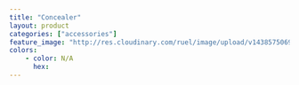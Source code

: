 ```yaml
---
title: "Concealer"
layout: product
categories: ["accessories"]
feature_image: "http://res.cloudinary.com/ruel/image/upload/v1438575069/fs/Concealer_PB246672-.jpg"
colors:
    - color: N/A
      hex: 
---
```

